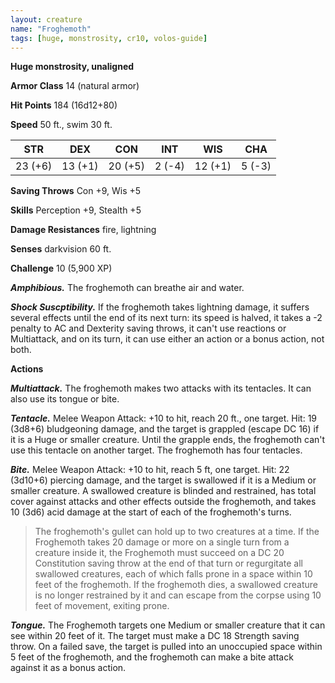 ```yaml
---
layout: creature
name: "Froghemoth"
tags: [huge, monstrosity, cr10, volos-guide]
---
```


**Huge monstrosity, unaligned**

**Armor Class** 14 (natural armor)

**Hit Points** 184 (16d12+80)

**Speed** 50 ft., swim 30 ft.

|   STR   |   DEX   |   CON   |   INT   |   WIS   |   CHA   |
|:-----:|:-----:|:-----:|:-----:|:-----:|:-----:|
| 23 (+6) | 13 (+1) | 20 (+5) | 2 (-4) | 12 (+1) | 5 (-3) |

**Saving Throws** Con +9, Wis +5

**Skills** Perception +9, Stealth +5

**Damage Resistances** fire, lightning

**Senses** darkvision 60 ft.

**Challenge** 10 (5,900 XP)

***Amphibious.*** The froghemoth can breathe air and water.

***Shock Suscptibility.*** If the froghemoth takes lightning damage, it suffers several effects until the end of its next turn: its speed is halved, it takes a -2 penalty to AC and Dexterity saving throws, it can't use reactions or Multiattack, and on its turn, it can use either an action or a bonus action, not both.

**Actions**

***Multiattack.*** The froghemoth makes two attacks with its tentacles. It can also use its tongue or bite.

***Tentacle.*** Melee Weapon Attack: +10 to hit, reach 20 ft., one target. Hit: 19 (3d8+6) bludgeoning damage, and the target is grappled (escape DC 16) if it is a Huge or smaller creature. Until the grapple ends, the froghemoth can't use this tentacle on another target. The froghemoth has four tentacles.

***Bite.*** Melee Weapon Attack: +10 to hit, reach 5 ft, one target. Hit: 22 (3d10+6) piercing damage, and the target is swallowed if it is a Medium or smaller creature. A swallowed creature is blinded and restrained, has total cover against attacks and other effects outside the froghemoth, and takes 10 (3d6) acid damage at the start of each of the froghemoth's turns.

>The froghemoth's gullet can hold up to two creatures at a time. If the Froghemoth takes 20 damage or more on a single turn from a creature inside it, the Froghemoth must succeed on a DC 20 Constitution saving throw at the end of that turn or regurgitate all swallowed creatures, each of which falls prone in a space within 10 feet of the froghemoth. If the froghemoth dies, a swallowed creature is no longer restrained by it and can escape from the corpse using 10 feet of movement, exiting prone.

***Tongue.*** The Froghemoth targets one Medium or smaller creature that it can see within 20 feet of it. The target must make a DC 18 Strength saving throw. On a failed save, the target is pulled into an unoccupied space within 5 feet of the froghemoth, and the froghemoth can make a bite attack against it as a bonus action.

